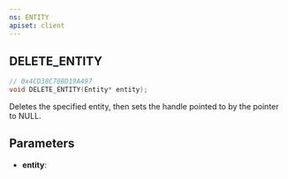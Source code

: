 ```yaml
---
ns: ENTITY
apiset: client
---
```

## DELETE_ENTITY

```c
// 0x4CD38C78BD19A497
void DELETE_ENTITY(Entity* entity);
```

Deletes the specified entity, then sets the handle pointed to by the pointer to NULL.

## Parameters
* **entity**:



